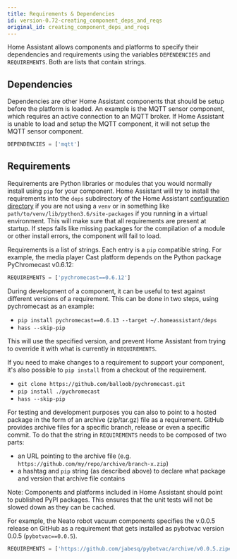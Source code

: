 ```yaml
---
title: Requirements & Dependencies
id: version-0.72-creating_component_deps_and_reqs
original_id: creating_component_deps_and_reqs
---
```


Home Assistant allows components and platforms to specify their dependencies and requirements using the variables `DEPENDENCIES` and `REQUIREMENTS`. Both are lists that contain strings.

## Dependencies

Dependencies are other Home Assistant components that should be setup before the platform is loaded. An example is the MQTT sensor component, which requires an active connection to an MQTT broker. If Home Assistant is unable to load and setup the MQTT component, it will not setup the MQTT sensor component.

```python
DEPENDENCIES = ['mqtt']
```

## Requirements

Requirements are Python libraries or modules that you would normally install using `pip` for your component. Home Assistant will try to install the requirements into the `deps` subdirectory of the Home Assistant [configuration directory](https://www.home-assistant.io/docs/configuration/) if you are not using a `venv` or in something like `path/to/venv/lib/python3.6/site-packages` if you running in a virtual environment. This will make sure that all requirements are present at startup. If steps fails like missing packages for the compilation of a module or other install errors, the component will fail to load.

Requirements is a list of strings. Each entry is a `pip` compatible string. For example, the media player Cast platform depends on the Python package PyChromecast v0.6.12:

```python
REQUIREMENTS = ['pychromecast==0.6.12']
```

During development of a component, it can be useful to test against different versions of a requirement. This can be done in two steps, using pychromecast as an example:

* `pip install pychromecast==0.6.13 --target ~/.homeassistant/deps`
* `hass --skip-pip`

This will use the specified version, and prevent Home Assistant from trying to override it with what is currently in `REQUIREMENTS`.

If you need to make changes to a requirement to support your component, it's also possible to `pip install` from a checkout of the requirement.

* `git clone https://github.com/balloob/pychromecast.git`
* `pip install ./pychromecast`
* `hass --skip-pip`

For testing and development purposes you can also to point to a hosted package in the form of an archive (zip/tar.gz) file as a requirement. GitHub provides archive files for a specific branch, release or even a specific commit. To do that the string in `REQUIREMENTS` needs to be composed of two parts:

* an URL pointing to the archive file (e.g. `https://github.com/my/repo/archive/branch-x.zip`)
* a hashtag and `pip` string (as described above) to declare what package and version that archive file contains

Note: Components and platforms included in Home Assistant should point to published PyPI packages. This ensures that the unit tests  will not be slowed down as they can be cached.

For example, the Neato robot vacuum components specifies the v.0.0.5 release on GitHub as a requirement that gets installed as pybotvac version 0.0.5 (`pybotvac==0.0.5`).

```python
REQUIREMENTS = ['https://github.com/jabesq/pybotvac/archive/v0.0.5.zip#pybotvac==0.0.5']
```

